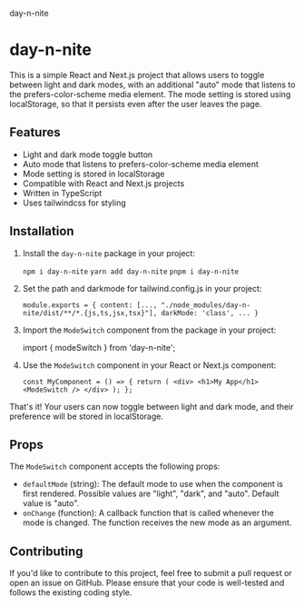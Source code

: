 day-n-nite

day-n-nite
=======================

This is a simple React and Next.js project that allows users to toggle between light and dark modes, with an additional "auto" mode that listens to the prefers-color-scheme media element. The mode setting is stored using localStorage, so that it persists even after the user leaves the page.

Features
--------

*   Light and dark mode toggle button
*   Auto mode that listens to prefers-color-scheme media element
*   Mode setting is stored in localStorage
*   Compatible with React and Next.js projects
*   Written in TypeScript
*   Uses tailwindcss for styling

Installation
------------

1.  Install the `day-n-nite` package in your project:

    `npm i day-n-nite`
    `yarn add day-n-nite`
    `pnpm i day-n-nite`

2.  Set the path and darkmode for tailwind.config.js in your project:

    `module.exports = {
      content: [..., "./node_modules/day-n-nite/dist/**/*.{js,ts,jsx,tsx}"],
      darkMode: 'class',
      ...
    }`

3.  Import the `ModeSwitch` component from the package in your project:

    import { modeSwitch } from 'day-n-nite';

4.  Use the `ModeSwitch` component in your React or Next.js component:

    `const MyComponent = () => {
      return (
        <div>
          <h1>My App</h1>
          <ModeSwitch />
        </div>
      );
    };`

That's it! Your users can now toggle between light and dark mode, and their preference will be stored in localStorage.

Props
-----

The `ModeSwitch` component accepts the following props:

*   `defaultMode` (string): The default mode to use when the component is first rendered. Possible values are "light", "dark", and "auto". Default value is "auto".
*   `onChange` (function): A callback function that is called whenever the mode is changed. The function receives the new mode as an argument.

Contributing
------------

If you'd like to contribute to this project, feel free to submit a pull request or open an issue on GitHub. Please ensure that your code is well-tested and follows the existing coding style.
